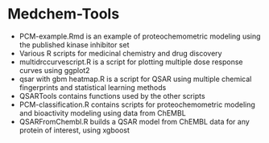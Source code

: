 # Medchem-Tools
- PCM-example.Rmd is an example of proteochemometric modeling using the published kinase inhibitor set
- Various R scripts for medicinal chemistry and drug discovery
- multidrccurvescript.R is a script for plotting multiple dose response curves using ggplot2
- qsar with gbm heatmap.R is a script for QSAR using multiple chemical fingerprints and statistical learning methods
- QSARTools contains functions used by the other scripts
- PCM-classification.R contains scripts for proteochemometric modeling and bioactivity modeling using data from ChEMBL
- QSARFromChembl.R builds a QSAR model from ChEMBL data for any protein of interest, using xgboost

